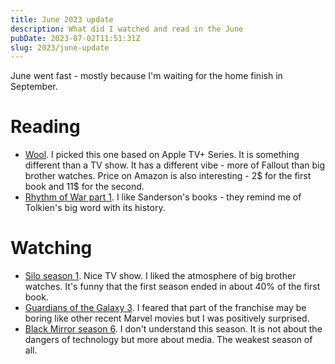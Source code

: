 ```yaml
---
title: June 2023 update
description: What did I watched and read in the June
pubDate: 2023-07-02T11:51:31Z
slug: 2023/june-update
---
```


June went fast - mostly because I'm waiting for the home finish in September.

# Reading

- [Wool](https://www.goodreads.com/book/show/13453029-wool-omnibus). I picked this one based on Apple TV+ Series. It is something different than a TV show. It has a different vibe - more of Fallout than big brother watches. Price on Amazon is also interesting - 2$ for the first book and 11$ for the second.
- [Rhythm of War part 1](https://www.amazon.com/RHYTHM-OF-WAR-PART-ONE/dp/0575093412). I like Sanderson's books - they remind me of Tolkien's big word with its history.

# Watching

- [Silo season 1](https://www.imdb.com/title/tt14688458/). Nice TV show. I liked the atmosphere of big brother watches. It's funny that the first season ended in about 40% of the first book.
- [Guardians of the Galaxy 3](https://www.imdb.com/title/tt6791350). I feared that part of the franchise may be boring like other recent Marvel movies but I was positively surprised.
- [Black Mirror season 6](https://www.imdb.com/title/tt2085059/). I don't understand this season. It is not about the dangers of technology but more about media. The weakest season of all.
